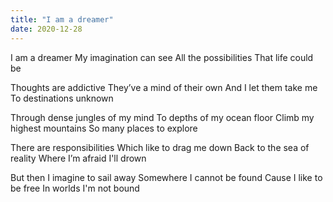 ```yaml
---
title: "I am a dreamer"
date: 2020-12-28
---
```


I am a dreamer
My imagination can see
All the possibilities 
That life could be

Thoughts are addictive
They’ve a mind of their own
And I let them take me
To destinations unknown

Through dense jungles of my mind
To depths of my ocean floor
Climb my highest mountains
So many places to explore

There are responsibilities 
Which like to drag me down
Back to the sea of reality
Where I’m afraid I'll drown

But then I imagine to sail away
Somewhere I cannot be found
Cause I like to be free 
In worlds I'm not bound
